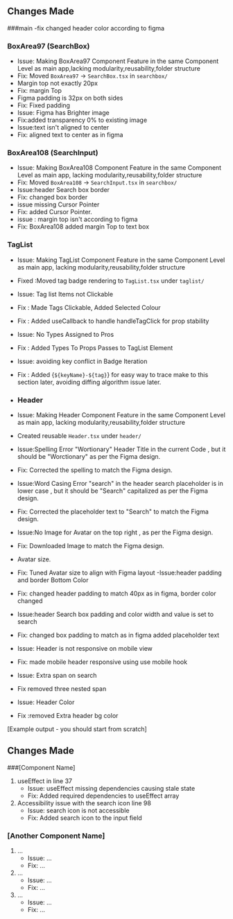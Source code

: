 ## Changes Made
###main
-fix changed header color according to figma
### BoxArea97 (SearchBox)
- Issue: Making BoxArea97 Component Feature in the same Component Level as main app,lacking  modularity,reusability,folder structure
- Fix: Moved `BoxArea97` → `SearchBox.tsx` in `searchbox/`
- Margin top not exactly 20px
- Fix: margin Top
- Figma padding is 32px on both sides
- Fix: Fixed padding
- Issue: Figma has Brighter image
- Fix:added transparency 0% to existing image
- Issue:text isn't aligned to center
- Fix: aligned text to center as in figma

### BoxArea108 (SearchInput)
- Issue: Making BoxArea108 Component Feature in the same Component Level as main app, lacking  modularity,reusability,folder structure
- Fix: Moved `BoxArea108` → `SearchInput.tsx` in `searchbox/`
- Issue:header Search box border
-  Fix: changed box border
- issue missing Cursor Pointer
- Fix: added Cursor Pointer.
- issue : margin top isn't according to figma
- Fix: BoxArea108 added margin Top to text box

### TagList
- Issue: Making TagList Component Feature in the same Component Level as main app, lacking  modularity,reusability,folder structure
- Fixed :Moved tag badge rendering to `TagList.tsx` under `taglist/`
- Issue: Tag list Items not Clickable
- Fix : Made Tags Clickable, Added Selected Colour 
- Fix : Added useCallback to handle handleTagClick for prop stability
- Issue: No Types Assigned to Pros
- Fix :  Added Types To Props Passes to TagList Element
- Issue: avoiding key conflict in Badge Iteration
- Fix :  Added {`${keyName}-${tag}`} for easy way to trace make to this section later, avoiding diffing algorithm issue later.

- ### Header
- Issue: Making Header Component Feature in the same Component Level as main app, lacking  modularity,reusability,folder structure
- Created reusable `Header.tsx` under `header/`
- Issue:Spelling Error "Wortionary" Header Title in the current Code , but it should be "Worctionary" as per the Figma design.
- Fix:  Corrected the spelling to match the Figma design.
- Issue:Word Casing Error "search" in the header search placeholder is in lower case , but it should be "Search" capitalized as per the Figma design.
- Fix:  Corrected the placeholder text to "Search" to match the Figma design.
- Issue:No Image for Avatar on the top right , as per the Figma design.
- Fix: Downloaded Image to match the Figma design.
- Avatar size.
-  Fix: Tuned Avatar size to align with Figma layout
-Issue:header padding and border Bottom Color
-  Fix: changed header padding to match 40px as in figma, border color changed
- Issue:header Search box padding and color width and value is set to search
-  Fix: changed box padding to match  as in figma added placeholder text
- Issue: Header is not responsive on mobile view
-  Fix: made mobile header responsive using use mobile hook
- Issue: Extra span on search
- Fix  removed three nested span
- Issue: Header Color
- Fix :removed Extra header bg color



[Example output - you should start from scratch]

## Changes Made

###[Component Name]

1. useEffect in line 37
   - Issue: useEffect missing dependencies causing stale state
   - Fix: Added required dependencies to useEffect array
2. Accessibility issue with the search icon line 98
   - Issue: search icon is not accessible
   - Fix: Added search icon to the input field

### [Another Component Name]

1. ...
   - Issue: ...
   - Fix: ...
2. ...
   - Issue: ...
   - Fix: ...
3. ...
   - Issue: ...
   - Fix: ...
